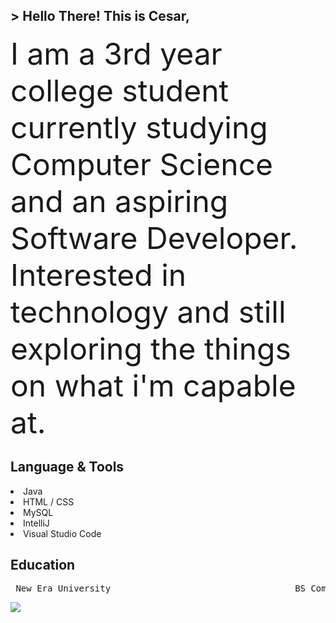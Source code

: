 <!-- Introduction -->

<h2>  
  > Hello There! This is Cesar,
</h2>

<!-- About Me -->
<font size="7"> I am a 3rd year college student currently studying Computer Science and an aspiring Software Developer. Interested in technology and still exploring the things on what i'm capable at. </font>

<!-- Languanges -->
<h2>
  Language & Tools
</h2>
<p>
  <li> Java </li>
  <li> HTML / CSS </li>
  <li> MySQL </li>
  <li> IntelliJ </li>
  <li> Visual Studio Code </li>
  
</p>

<!-- Education -->
## Education 
<p align="middle">
<pre>
 New Era University                                   BS Computer Science                                    2021 - Present 
</pre>
</p>

<a href= "www.linkedin.com/in/cesarjuliusjimenez">
  <img src="https://img.shields.io/badge/LinkedIn-%230A66C2?style=for-the-badge&logo=linkedin"/>
</a>
